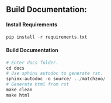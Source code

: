 ## Build Documentation:



#### Install Requirements

```python
pip install -r requirements.txt
```



#### Build Documentation

```python
# Enter docs folder.
cd docs
# Use sphinx autodoc to generate rst.
sphinx-autodoc -o source/ ../matchzoo/
# Generate html from rst
make clean
make html
```

